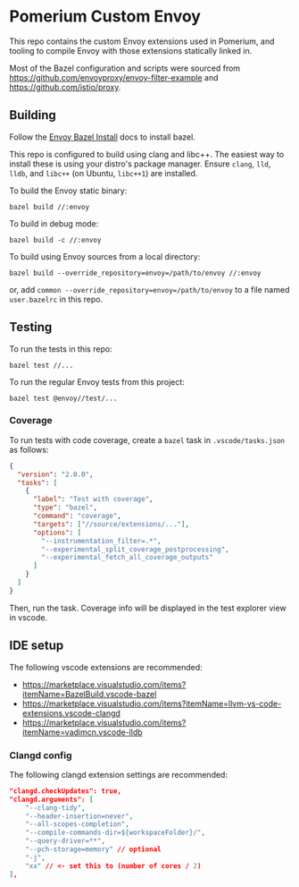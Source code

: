 # Pomerium Custom Envoy

This repo contains the custom Envoy extensions used in Pomerium, and tooling to compile Envoy with
those extensions statically linked in.

Most of the Bazel configuration and scripts were sourced from https://github.com/envoyproxy/envoy-filter-example and https://github.com/istio/proxy.

## Building

Follow the [Envoy Bazel Install](https://github.com/envoyproxy/envoy/blob/main/bazel/README.md#installing-bazelisk-as-bazel) docs to install bazel.

This repo is configured to build using clang and libc++. The easiest way to install these is using your distro's package manager. Ensure `clang`, `lld`, `lldb`, and `libc++` (on Ubuntu, `libc++1`) are installed.

To build the Envoy static binary:

`bazel build //:envoy`

To build in debug mode:

`bazel build -c //:envoy`

To build using Envoy sources from a local directory:

`bazel build --override_repository=envoy=/path/to/envoy //:envoy`

or, add `common --override_repository=envoy=/path/to/envoy` to a file named `user.bazelrc` in this repo.

## Testing

To run the tests in this repo:

`bazel test //...`

To run the regular Envoy tests from this project:

`bazel test @envoy//test/...`

### Coverage

To run tests with code coverage, create a `bazel` task in `.vscode/tasks.json` as follows:

```json
{
  "version": "2.0.0",
  "tasks": [
    {
      "label": "Test with coverage",
      "type": "bazel",
      "command": "coverage",
      "targets": ["//source/extensions/..."],
      "options": [
        "--instrumentation_filter=.*",
        "--experimental_split_coverage_postprocessing",
        "--experimental_fetch_all_coverage_outputs"
      ]
    }
  ]
}
```

Then, run the task. Coverage info will be displayed in the test explorer view in vscode.

## IDE setup

The following vscode extensions are recommended:

- https://marketplace.visualstudio.com/items?itemName=BazelBuild.vscode-bazel
- https://marketplace.visualstudio.com/items?itemName=llvm-vs-code-extensions.vscode-clangd
- https://marketplace.visualstudio.com/items?itemName=vadimcn.vscode-lldb

### Clangd config

The following clangd extension settings are recommended:

```json
"clangd.checkUpdates": true,
"clangd.arguments": [
    "--clang-tidy",
    "--header-insertion=never",
    "--all-scopes-completion",
    "--compile-commands-dir=${workspaceFolder}/",
    "--query-driver=**",
    "--pch-storage=memory" // optional
    "-j",
    "xx" // <- set this to (number of cores / 2)
],
```
